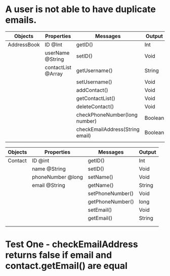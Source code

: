 # A user is not able to have duplicate emails. 

| Objects     | Properties         | Messages                        | Output  |
|-------------|--------------------|---------------------------------|---------|
| AddressBook | ID @Int            | getID()                         | Int     |
|             | userName @String   | setID()                         | Void    |
|             | contactList @Array | getUsername()                   | String  |
|             |                    | setUsername()                   | Void    |
|             |                    | addContact()                    | Void    |
|             |                    | getContactList()                | Void    |
|             |                    | deleteContact()                 | Void    |
|             |                    | checkPhoneNumber(long number)   | Boolean |
|             |                    | checkEmailAddress(String email) | Boolean |
|             |                    |                                 |         |

| Objects | Properties        | Messages         | Output |
|---------|-------------------|------------------|--------|
| Contact | ID @int           | getID()          | Int    |
|         | name @String      | setID()          | Void   |
|         | phoneNumber @long | setName()        | Void   |
|         | email @String     | getName()        | String |
|         |                   | setPhoneNumber() | Void   |
|         |                   | getPhoneNumber() | long   |
|         |                   | setEmail()       | Void   |
|         |                   | getEmail()       | String |
|         |                   |                  |        |
|         |                   |                  |        |

# Test One - checkEmailAddress returns false if email and contact.getEmail() are equal